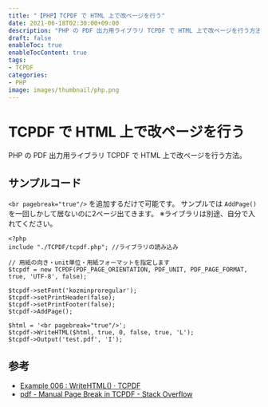 ```yaml
---
title: "【PHP】TCPDF で HTML 上で改ページを行う"
date: 2021-06-18T02:30:00+09:00
description: "PHP の PDF 出力用ライブラリ TCPDF で HTML 上で改ページを行う方法"
draft: false
enableToc: true
enableTocContent: true
tags: 
- TCPDF
categories: 
- PHP
image: images/thumbnail/php.png
---
```


# TCPDF で HTML 上で改ページを行う
PHP の PDF 出力用ライブラリ TCPDF で HTML 上で改ページを行う方法。

## サンプルコード
`<br pagebreak="true"/>` を追加するだけで可能です。
サンプルでは `AddPage()` を一回しかして居ないのに2ページ出てきます。
※ライブラリは別途、自分で入れてください。

```php:tcpdf.php {linenos=table,hl_lines=[12]}
<?php
include "./TCPDF/tcpdf.php"; //ライブラリの読み込み

// 用紙の向き・unit単位・用紙フォーマットを指定します
$tcpdf = new TCPDF(PDF_PAGE_ORIENTATION, PDF_UNIT, PDF_PAGE_FORMAT, true, 'UTF-8', false);

$tcpdf->setFont('kozminproregular');
$tcpdf->setPrintHeader(false);
$tcpdf->setPrintFooter(false);
$tcpdf->AddPage();

$html = '<br pagebreak="true"/>';
$tcpdf->WriteHTML($html, true, 0, false, true, 'L');
$tcpdf->Output('test.pdf', 'I');
```


## 参考
* <a href="https://tcpdf.org/examples/example_006/" target="_blank" rel="nofollow noopener">Example 006 : WriteHTML() · TCPDF</a>
* <a href="https://stackoverflow.com/questions/1605860/manual-page-break-in-tcpdf" target="_blank" rel="nofollow noopener">pdf - Manual Page Break in TCPDF - Stack Overflow</a>